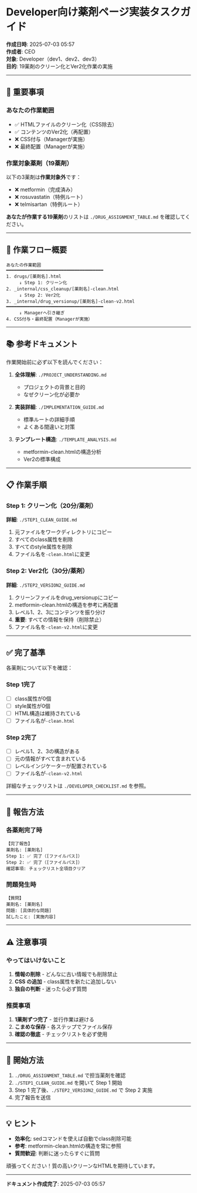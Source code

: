 # Developer向け薬剤ページ実装タスクガイド

**作成日時**: 2025-07-03 05:57  
**作成者**: CEO  
**対象**: Developer（dev1、dev2、dev3）  
**目的**: 19薬剤のクリーン化とVer2化作業の実施

---

## 📌 重要事項

### あなたの作業範囲
- ✅ HTMLファイルのクリーン化（CSS除去）
- ✅ コンテンツのVer2化（再配置）
- ❌ CSS付与（Managerが実施）
- ❌ 最終配置（Managerが実施）

### 作業対象薬剤（19薬剤）
以下の3薬剤は**作業対象外**です：
- ❌ metformin（完成済み）
- ❌ rosuvastatin（特例ルート）
- ❌ telmisartan（特例ルート）

**あなたが作業する19薬剤**のリストは `./DRUG_ASSIGNMENT_TABLE.md` を確認してください。

---

## 🔄 作業フロー概要

```
あなたの作業範囲
━━━━━━━━━━━━━━━━━━━━━━━━━━━━━━━━━━━━━
1. drugs/[薬剤名].html
     ↓ Step 1: クリーン化
2. _internal/css_cleanup/[薬剤名]-clean.html
     ↓ Step 2: Ver2化
3. _internal/drug_versionup/[薬剤名]-clean-v2.html
━━━━━━━━━━━━━━━━━━━━━━━━━━━━━━━━━━━━━
     ↓ Managerへ引き継ぎ
4. CSS付与・最終配置（Managerが実施）
```

---

## 📚 参考ドキュメント

作業開始前に必ず以下を読んでください：

1. **全体理解**: `./PROJECT_UNDERSTANDING.md`
   - プロジェクトの背景と目的
   - なぜクリーン化が必要か

2. **実装詳細**: `./IMPLEMENTATION_GUIDE.md`
   - 標準ルートの詳細手順
   - よくある間違いと対策

3. **テンプレート構造**: `./TEMPLATE_ANALYSIS.md`
   - metformin-clean.htmlの構造分析
   - Ver2の標準構成

---

## 📋 作業手順

### Step 1: クリーン化（20分/薬剤）
**詳細**: `./STEP1_CLEAN_GUIDE.md`

1. 元ファイルをワークディレクトリにコピー
2. すべてのclass属性を削除
3. すべてのstyle属性を削除
4. ファイル名を`-clean.html`に変更

### Step 2: Ver2化（30分/薬剤）
**詳細**: `./STEP2_VERSION2_GUIDE.md`

1. クリーンファイルをdrug_versionupにコピー
2. metformin-clean.htmlの構造を参考に再配置
3. レベル1、2、3にコンテンツを振り分け
4. **重要**: すべての情報を保持（削除禁止）
5. ファイル名を`-clean-v2.html`に変更

---

## ✅ 完了基準

各薬剤について以下を確認：

### Step 1完了
- [ ] class属性が0個
- [ ] style属性が0個
- [ ] HTML構造は維持されている
- [ ] ファイル名が`-clean.html`

### Step 2完了
- [ ] レベル1、2、3の構造がある
- [ ] 元の情報がすべて含まれている
- [ ] レベルインジケーターが配置されている
- [ ] ファイル名が`-clean-v2.html`

詳細なチェックリストは `./DEVELOPER_CHECKLIST.md` を参照。

---

## 📢 報告方法

### 各薬剤完了時
```
【完了報告】
薬剤名: [薬剤名]
Step 1: ✅ 完了（[ファイルパス]）
Step 2: ✅ 完了（[ファイルパス]）
確認事項: チェックリスト全項目クリア
```

### 問題発生時
```
【質問】
薬剤名: [薬剤名]
問題: [具体的な問題]
試したこと: [実施内容]
```

---

## ⚠️ 注意事項

### やってはいけないこと
1. **情報の削除** - どんなに古い情報でも削除禁止
2. **CSS の追加** - class属性を新たに追加しない
3. **独自の判断** - 迷ったら必ず質問

### 推奨事項
1. **1薬剤ずつ完了** - 並行作業は避ける
2. **こまめな保存** - 各ステップでファイル保存
3. **確認の徹底** - チェックリストを必ず使用

---

## 🚀 開始方法

1. `./DRUG_ASSIGNMENT_TABLE.md` で担当薬剤を確認
2. `./STEP1_CLEAN_GUIDE.md` を開いて Step 1 開始
3. Step 1 完了後、`./STEP2_VERSION2_GUIDE.md` で Step 2 実施
4. 完了報告を送信

---

## 💡 ヒント

- **効率化**: sedコマンドを使えば自動でclass削除可能
- **参考**: metformin-clean.htmlの構造を常に参照
- **質問歓迎**: 判断に迷ったらすぐに質問

頑張ってください！質の高いクリーンなHTMLを期待しています。

---

**ドキュメント作成完了**: 2025-07-03 05:57